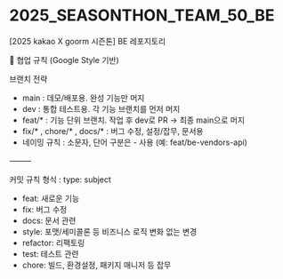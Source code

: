 # 2025_SEASONTHON_TEAM_50_BE
[2025 kakao X goorm 시즌톤] BE 레포지토리

🤝 협업 규칙 (Google Style 기반)

브랜치 전략
- main : 데모/배포용. 완성 기능만 머지
- dev : 통합 테스트용. 각 기능 브랜치를 먼저 머지
- feat/* : 기능 단위 브랜치. 작업 후 dev로 PR → 최종 main으로 머지
- fix/* , chore/* , docs/* : 버그 수정, 설정/잡무, 문서용
- 네이밍 규칙 : 소문자, 단어 구분은 - 사용 (예: feat/be-vendors-api)

⸻

커밋 규칙
형식 : type: subject
- feat: 새로운 기능
- fix: 버그 수정
- docs: 문서 관련
- style: 포맷/세미콜론 등 비즈니스 로직 변화 없는 변경
- refactor: 리팩토링
- test: 테스트 관련
- chore: 빌드, 환경설정, 패키지 매니저 등 잡무
